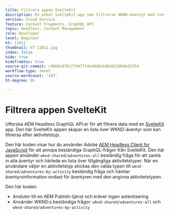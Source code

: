 ```yaml
---
title: Filtrera appen SvelteKit
description: En enkel SvelteKit-app som filtrerar WKND-äventyr med Content Fragments.
version: Cloud Service
feature: Content Fragments, GraphQL API
topic: Headless, Content Management
role: Developer
level: Beginner
kt: 11811
thumbnail: KT-11811.jpg
index: false
hide: true
hidefromtoc: true
source-git-commit: c96b8c9761ff9477fda40d641db5021994b32754
workflow-type: tm+mt
source-wordcount: '137'
ht-degree: 0%

---
```



# Filtrera appen SvelteKit

Utforska AEM Headless GraphQL API:er för att filtrera data med en [SvelteKit](https://kit.svelte.dev/) app. Den här SvelteKit-appen skapar en lista över WKND-äventyr som kan filtreras efter aktivitetstyp.

Den här koden visar hur du använder Adobe [AEM Headless Client for JavaScript](https://github.com/adobe/aem-headless-client-js/blob/main/api-reference.md) för att anropa beständiga GraphQL-frågor från SvelteKit. Den här appen använder `wknd-shared/adventures-all` beständig fråga för att samla in alla äventyr och härleda en lista över tillgängliga aktivitetstyper. När en användare väljer en aktivitetstyp skickas den valda typen till `wknd-shared/adventures-by-activity` beständig fråga och hämtar äventyrsinformation endast för äventyren med den angivna aktivitetstypen.

Den här koden:

+ Ansluter till en AEM Publish-tjänst och kräver ingen autentisering
+ Använder WKND:s beständiga frågor: `wknd-shared/adventures-all` och `wknd-shared/adventures-by-activity`
